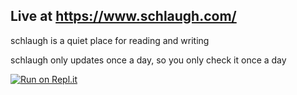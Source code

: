 ## Live at https://www.schlaugh.com/

schlaugh is a quiet place for reading and writing

schlaugh only updates once a day,
so you only check it once a day

[![Run on Repl.it](https://repl.it/badge/github/u8k/schlaugh)](https://repl.it/github/u8k/schlaugh)
